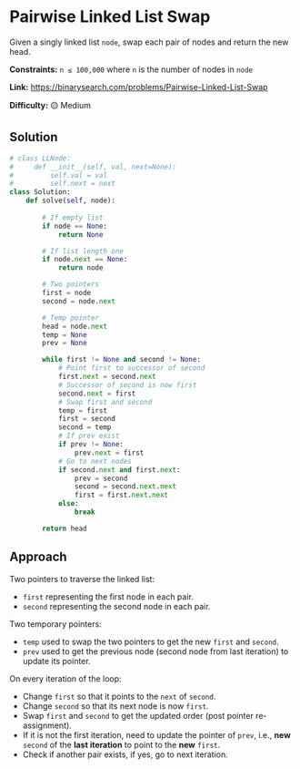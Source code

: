# Pairwise Linked List Swap

Given a singly linked list `node`, swap each pair of nodes and return the new head.

**Constraints:** `n ≤ 100,000` where `n` is the number of nodes in `node`

**Link:** https://binarysearch.com/problems/Pairwise-Linked-List-Swap

**Difficulty:** :yellow_circle: Medium

## Solution

```python
# class LLNode:
#     def __init__(self, val, next=None):
#         self.val = val
#         self.next = next
class Solution:
    def solve(self, node):
        
        # If empty list
        if node == None:
            return None

        # If list length one
        if node.next == None:
            return node

        # Two pointers
        first = node
        second = node.next

        # Temp pointer
        head = node.next
        temp = None
        prev = None

        while first != None and second != None:
            # Point first to successor of second
            first.next = second.next
            # Successor of second is now first
            second.next = first
            # Swap first and second
            temp = first
            first = second
            second = temp
            # If prev exist
            if prev != None:
                prev.next = first
            # Go to next nodes
            if second.next and first.next:
                prev = second
                second = second.next.next
                first = first.next.next
            else:
                break

        return head
```


## Approach

Two pointers to traverse the linked list:

- `first` representing the first node in each pair.
- `second` representing the second node in each pair.

Two temporary pointers:

- `temp` used to swap the two pointers to get the new `first` and `second`.
- `prev` used to get the previous node (second node from last iteration) to update its pointer.

On every iteration of the loop:

- Change `first` so that it points to the `next` of `second`.
- Change `second` so that its next node is now `first`.
- Swap `first` and `second` to get the updated order (post pointer re-assignment).
- If it is not the first iteration, need to update the pointer of `prev`, i.e., **new** `second` of the **last iteration** to point to the **new** `first`.
- Check if another pair exists, if yes, go to next iteration.
